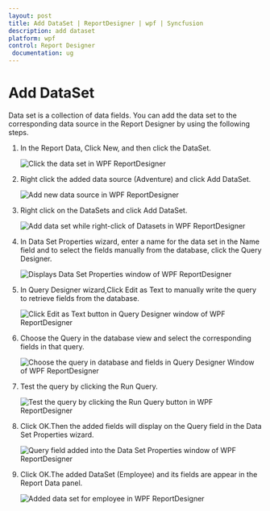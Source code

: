 ```yaml
---
layout: post
title: Add DataSet | ReportDesigner | wpf | Syncfusion
description: add dataset
platform: wpf
control: Report Designer
 documentation: ug
---
```


# Add DataSet

Data set is a collection of data fields. You can add the data set to the corresponding data source in the Report Designer by using the following steps. 

1. In the Report Data, Click New, and then click the DataSet.

   ![Click the data set in WPF ReportDesigner](Add-DataSet_images/Add-DataSet_img1.png)

2. Right click the added data source (Adventure) and click Add DataSet.

   ![Add new data source in WPF ReportDesigner](Add-DataSet_images/Add-DataSet_img2.png)

3. Right click on the DataSets and click Add DataSet.

   ![Add data set while right-click of Datasets in WPF ReportDesigner](Add-DataSet_images/Add-DataSet_img3.png)

4. In Data Set Properties wizard, enter a name for the data set in the Name field and to select the fields manually from the database, click the Query Designer.

   ![Displays Data Set Properties window of WPF ReportDesigner](Add-DataSet_images/Add-DataSet_img4.png)

5. In Query Designer wizard,Click Edit as Text to manually write the query to retrieve fields from the database.

   ![Click Edit as Text button in Query Designer window of WPF ReportDesigner](Add-DataSet_images/Add-DataSet_img5.png)

6. Choose the Query in the database view and select the corresponding fields in that query.

   ![Choose the query in database and fields in Query Designer Window of WPF ReportDesigner](Add-DataSet_images/Add-DataSet_img6.png)

7. Test the query by clicking the Run Query.

   ![Test the query by clicking the Run Query button in WPF ReportDesigner](Add-DataSet_images/Add-DataSet_img7.png)

8. Click OK.Then the added fields will display on the Query field in the Data Set Properties wizard.

   ![Query field added into the Data Set Properties window of WPF ReportDesigner](Add-DataSet_images/Add-DataSet_img8.png)

9. Click OK.The added DataSet (Employee) and its fields are appear in the Report Data panel. 

   ![Added data set for employee in WPF ReportDesigner](Add-DataSet_images/Add-DataSet_img9.png)

